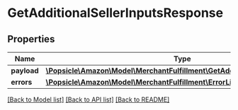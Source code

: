 # GetAdditionalSellerInputsResponse

## Properties
Name | Type | Description | Notes
------------ | ------------- | ------------- | -------------
**payload** | [**\Popsicle\Amazon\Model\MerchantFulfillment\GetAdditionalSellerInputsResult**](GetAdditionalSellerInputsResult.md) |  | [optional] 
**errors** | [**\Popsicle\Amazon\Model\MerchantFulfillment\ErrorList**](ErrorList.md) |  | [optional] 

[[Back to Model list]](../../README.md#documentation-for-models) [[Back to API list]](../../README.md#documentation-for-api-endpoints) [[Back to README]](../../README.md)

